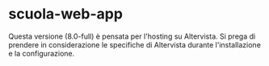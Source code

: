 # scuola-web-app

Questa versione (8.0-full) è pensata per l'hosting su Altervista. Si prega di prendere in considerazione le specifiche di Altervista durante l'installazione e la configurazione.

